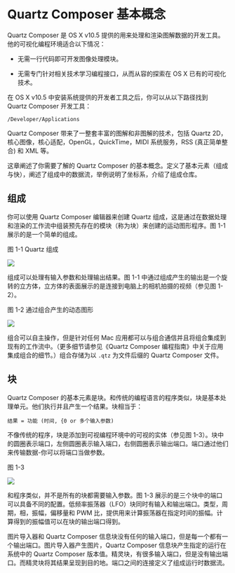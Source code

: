 # Quartz Composer 基本概念

Quartz Composer 是  OS X v10.5 提供的用来处理和渲染图解数据的开发工具。他的可视化编程环境适合以下情况：

+ 无需一行代码即可开发图像处理模块。

+ 无需专门针对相关技术学习编程接口，从而从容的探索在 OS X 已有的可视化技术。

在 OS X v10.5 中安装系统提供的开发者工具之后，你可以从以下路径找到 Quartz Composer 开发工具：

`/Developer/Applications`

Quartz Composer 带来了一整套丰富的图解和非图解的技术，包括 Quartz 2D，核心图像，核心适配，OpenGL，QuickTime，MIDI 系统服务，RSS (真正简单整合) 和 XML 等。

这章阐述了你需要了解的 Quartz Composer 的基本概念。定义了基本元素（组成与快），阐述了组成中的数据流，举例说明了坐标系，介绍了组成仓库。

## 组成

你可以使用 Quartz Composer 编辑器来创建 Quartz 组成，这是通过在数据处理和渲染的工作流中组装预先存在的模块（称为块）来创建的运动图形程序。图 1-1 展示的是一个简单的组成。

图 1-1 Quartz 组成

![](https://developer.apple.com/library/content/documentation/GraphicsImaging/Conceptual/QuartzComposerUserGuide/art/patch_title_colors.jpg)



组成可以处理有输入参数和处理输出结果。图 1-1 中通过组成产生的输出是一个旋转的立方体，立方体的表面展示的是连接到电脑上的相机拍摄的视频（参见图 1-2）。


图 1-2 通过组合产生的动态图形

![](https://developer.apple.com/library/content/documentation/GraphicsImaging/Conceptual/QuartzComposerUserGuide/art/live_video.jpg)

组合可以自主操作，但是针对任何 Mac 应用都可以与组合通信并且将组合集成到现有的工作流中。（更多细节请参见《Quartz Composer 编程指南》中关于应用集成组合的细节。）组合存储为以 `.qtz` 为文件后缀的  Quartz Composer 文件。

## 块

Quartz Composer 的基本元素是块。和传统的编程语言的程序类似，块是基本处理单元。他们执行并且产生一个结果。块相当于：

`结果 = 功能 (时间, {0 or 多个输入参数)`

不像传统的程序，块是添加到可视编程环境中的可视的实体（参见图 1-3）。块中的圆圈表示端口，左侧圆圈表示输入端口，右侧圆圈表示输出端口。端口通过他们来传输数据-你可以将端口当做参数。

图 1-3

![](https://developer.apple.com/library/content/documentation/GraphicsImaging/Conceptual/QuartzComposerUserGuide/art/sample_patches.jpg)

和程序类似，并不是所有的块都需要输入参数。图 1-3 展示的是三个块中的端口可以具备不同的配置。低频率振荡器（LFO）块同时有输入和输出端口。类型，周期，相，振幅，偏移量和 PWM 比，提供用来计算振荡器在指定时间的振幅。计算得到的振幅值可以在块的输出端口得到。

图片导入器和 Quartz Composer 信息块没有任何的输入端口，但是每一个都有一个输出端口。图片导入器产生图片，Quartz Composer 信息块产生指定的运行在系统中的 Quartz Composer 版本值。精灵块，有很多输入端口，但是没有输出端口。而精灵块将其结果呈现到目的地。端口之间的连接定义了组成运行时数据流。

